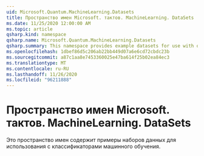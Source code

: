 ```yaml
---
uid: Microsoft.Quantum.MachineLearning.Datasets
title: Пространство имен Microsoft. тактов. MachineLearning. DataSets
ms.date: 11/25/2020 12:00:00 AM
ms.topic: article
qsharp.kind: namespace
qsharp.name: Microsoft.Quantum.MachineLearning.Datasets
qsharp.summary: This namespace provides example datasets for use with quantum machine learning classifiers.
ms.openlocfilehash: 1dbef86d5c206ab22bb449d07a6e6cd72cbdc23b
ms.sourcegitcommit: a87c1aa8e7453360025e47ba614f25b02ea84ec3
ms.translationtype: MT
ms.contentlocale: ru-RU
ms.lasthandoff: 11/26/2020
ms.locfileid: "96211888"
---
```

# <a name="microsoftquantummachinelearningdatasets-namespace"></a>Пространство имен Microsoft. тактов. MachineLearning. DataSets

Это пространство имен содержит примеры наборов данных для использования с классификаторами машинного обучения.

